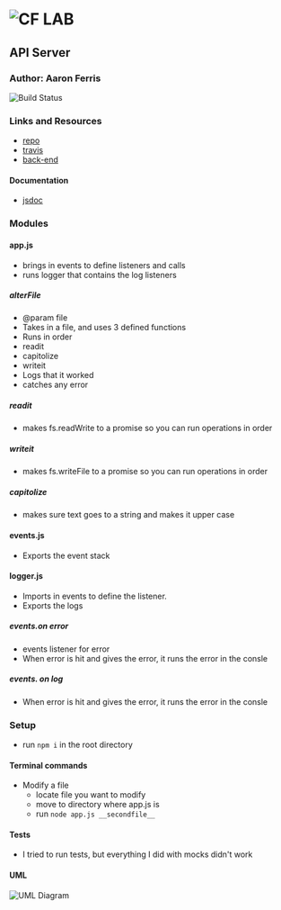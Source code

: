 ![CF](http://i.imgur.com/7v5ASc8.png) LAB
=================================================

## API Server

### Author: Aaron Ferris
![Build Status](https://travis-ci.com/js401-ferris-trainor-apiserver/apiserver.svg?branch=master)

### Links and Resources
* [repo](https://github.com/js401-ferris-trainor-apiserver/apiserver/pull/2)
* [travis](https://travis-ci.com/js401-ferris-trainor-apiserver/apiserver)
* [back-end](https://api-auth-server-401javascript.herokuapp.com/)

#### Documentation
* [jsdoc](https://api-auth-server-401javascript.herokuapp.com/docs)

### Modules
#### app.js
 * brings in events to define listeners and calls
 * runs logger that contains the log listeners
##### alterFile
* @param  file
 * Takes in a file, and uses 3 defined functions
 * Runs in order
 * readit
 * capitolize
 * writeit
 * Logs that it worked
 * catches any error
##### readit
* makes fs.readWrite to a promise so you can run operations in order
##### writeit
* makes fs.writeFile to a promise so you can run operations in order
##### capitolize
* makes sure text goes to a string and makes it upper case

#### events.js
 * Exports the event stack
#### logger.js
 * Imports in events to define the listener.
 * Exports the logs
##### events.on error
 * events listener for error
 * When error is hit and gives the error, it runs the error in the consle
 ##### events. on log
 * When error is hit and gives the error, it runs the error in the consle

### Setup

* run `npm i` in the root directory
  
#### Terminal commands 
* Modify a file
  * locate file you want to modify
  * move to directory where app.js is
  * run `node app.js __secondfile__`
#### Tests
* I tried to run tests, but everything I did with mocks didn't work

#### UML
![UML Diagram](assets/uml.jpg)
